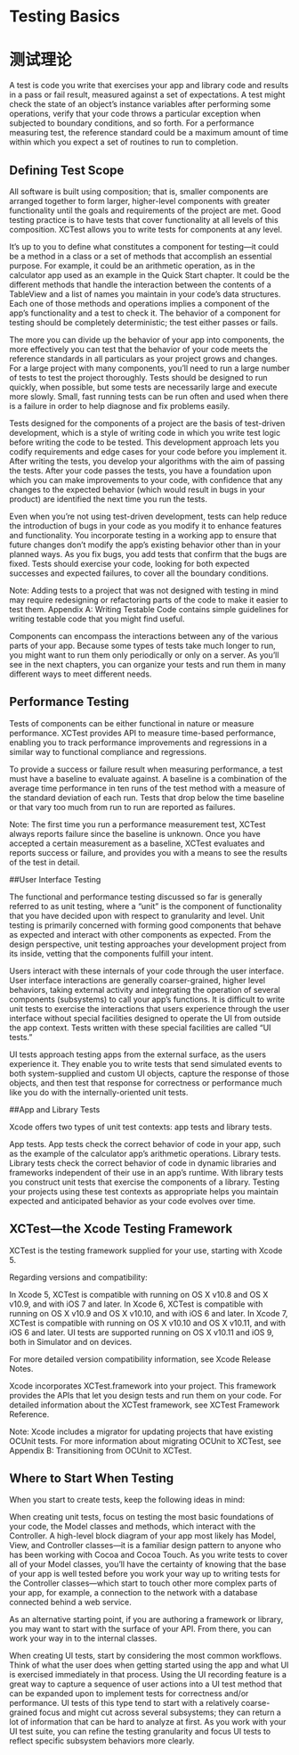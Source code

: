 # Testing Basics
# 测试理论

A test is code you write that exercises your app and library code and results in a pass or fail result, measured against a set of expectations. A test might check the state of an object’s instance variables after performing some operations, verify that your code throws a particular exception when subjected to boundary conditions, and so forth. For a performance measuring test, the reference standard could be a maximum amount of time within which you expect a set of routines to run to completion.

## Defining Test Scope

All software is built using composition; that is, smaller components are arranged together to form larger, higher-level components with greater functionality until the goals and requirements of the project are met. Good testing practice is to have tests that cover functionality at all levels of this composition. XCTest allows you to write tests for components at any level.

It’s up to you to define what constitutes a component for testing—it could be a method in a class or a set of methods that accomplish an essential purpose. For example, it could be an arithmetic operation, as in the calculator app used as an example in the Quick Start chapter. It could be the different methods that handle the interaction between the contents of a TableView and a list of names you maintain in your code’s data structures. Each one of those methods and operations implies a component of the app’s functionality and a test to check it. The behavior of a component for testing should be completely deterministic; the test either passes or fails.

The more you can divide up the behavior of your app into components, the more effectively you can test that the behavior of your code meets the reference standards in all particulars as your project grows and changes. For a large project with many components, you’ll need to run a large number of tests to test the project thoroughly. Tests should be designed to run quickly, when possible, but some tests are necessarily large and execute more slowly. Small, fast running tests can be run often and used when there is a failure in order to help diagnose and fix problems easily.

Tests designed for the components of a project are the basis of test-driven development, which is a style of writing code in which you write test logic before writing the code to be tested. This development approach lets you codify requirements and edge cases for your code before you implement it. After writing the tests, you develop your algorithms with the aim of passing the tests. After your code passes the tests, you have a foundation upon which you can make improvements to your code, with confidence that any changes to the expected behavior (which would result in bugs in your product) are identified the next time you run the tests.

Even when you’re not using test-driven development, tests can help reduce the introduction of bugs in your code as you modify it to enhance features and functionality. You incorporate testing in a working app to ensure that future changes don’t modify the app’s existing behavior other than in your planned ways. As you fix bugs, you add tests that confirm that the bugs are fixed. Tests should exercise your code, looking for both expected successes and expected failures, to cover all the boundary conditions.


Note: Adding tests to a project that was not designed with testing in mind may require redesigning or refactoring parts of the code to make it easier to test them. Appendix A: Writing Testable Code contains simple guidelines for writing testable code that you might find useful.


Components can encompass the interactions between any of the various parts of your app. Because some types of tests take much longer to run, you might want to run them only periodically or only on a server. As you’ll see in the next chapters, you can organize your tests and run them in many different ways to meet different needs.


## Performance Testing

Tests of components can be either functional in nature or measure performance. XCTest provides API to measure time-based performance, enabling you to track performance improvements and regressions in a similar way to functional compliance and regressions.

To provide a success or failure result when measuring performance, a test must have a baseline to evaluate against. A baseline is a combination of the average time performance in ten runs of the test method with a measure of the standard deviation of each run. Tests that drop below the time baseline or that vary too much from run to run are reported as failures.

Note: The first time you run a performance measurement test, XCTest always reports failure since the baseline is unknown. Once you have accepted a certain measurement as a baseline, XCTest evaluates and reports success or failure, and provides you with a means to see the results of the test in detail.


##User Interface Testing

The functional and performance testing discussed so far is generally referred to as unit testing, where a “unit” is the component of functionality that you have decided upon with respect to granularity and level. Unit testing is primarily concerned with forming good components that behave as expected and interact with other components as expected. From the design perspective, unit testing approaches your development project from its inside, vetting that the components fulfill your intent.

Users interact with these internals of your code through the user interface. User interface interactions are generally coarser-grained, higher level behaviors, taking external activity and integrating the operation of several components (subsystems) to call your app’s functions. It is difficult to write unit tests to exercise the interactions that users experience through the user interface without special facilities designed to operate the UI from outside the app context. Tests written with these special facilities are called “UI tests.”

UI tests approach testing apps from the external surface, as the users experience it. They enable you to write tests that send simulated events to both system-supplied and custom UI objects, capture the response of those objects, and then test that response for correctness or performance much like you do with the internally-oriented unit tests.

##App and Library Tests

Xcode offers two types of unit test contexts: app tests and library tests.

App tests. App tests check the correct behavior of code in your app, such as the example of the calculator app’s arithmetic operations.
Library tests. Library tests check the correct behavior of code in dynamic libraries and frameworks independent of their use in an app’s runtime. With library tests you construct unit tests that exercise the components of a library.
Testing your projects using these test contexts as appropriate helps you maintain expected and anticipated behavior as your code evolves over time.

## XCTest—the Xcode Testing Framework

XCTest is the testing framework supplied for your use, starting with Xcode 5.

Regarding versions and compatibility:

In Xcode 5, XCTest is compatible with running on OS X v10.8 and OS X v10.9, and with iOS 7 and later.
In Xcode 6, XCTest is compatible with running on OS X v10.9 and OS X v10.10, and with iOS 6 and later.
In Xcode 7, XCTest is compatible with running on OS X v10.10 and OS X v10.11, and with iOS 6 and later.
UI tests are supported running on OS X v10.11 and iOS 9, both in Simulator and on devices.

For more detailed version compatibility information, see Xcode Release Notes.

Xcode incorporates XCTest.framework into your project. This framework provides the APIs that let you design tests and run them on your code. For detailed information about the XCTest framework, see XCTest Framework Reference.

Note: Xcode includes a migrator for updating projects that have existing OCUnit tests. For more information about migrating OCUnit to XCTest, see Appendix B: Transitioning from OCUnit to XCTest.


## Where to Start When Testing

When you start to create tests, keep the following ideas in mind:

When creating unit tests, focus on testing the most basic foundations of your code, the Model classes and methods, which interact with the Controller.
A high-level block diagram of your app most likely has Model, View, and Controller classes—it is a familiar design pattern to anyone who has been working with Cocoa and Cocoa Touch. As you write tests to cover all of your Model classes, you’ll have the certainty of knowing that the base of your app is well tested before you work your way up to writing tests for the Controller classes—which start to touch other more complex parts of your app, for example, a connection to the network with a database connected behind a web service.

As an alternative starting point, if you are authoring a framework or library, you may want to start with the surface of your API. From there, you can work your way in to the internal classes.

When creating UI tests, start by considering the most common workflows. Think of what the user does when getting started using the app and what UI is exercised immediately in that process. Using the UI recording feature is a great way to capture a sequence of user actions into a UI test method that can be expanded upon to implement tests for correctness and/or performance.
UI tests of this type tend to start with a relatively coarse-grained focus and might cut across several subsystems; they can return a lot of information that can be hard to analyze at first. As you work with your UI test suite, you can refine the testing granularity and focus UI tests to reflect specific subsystem behaviors more clearly.
